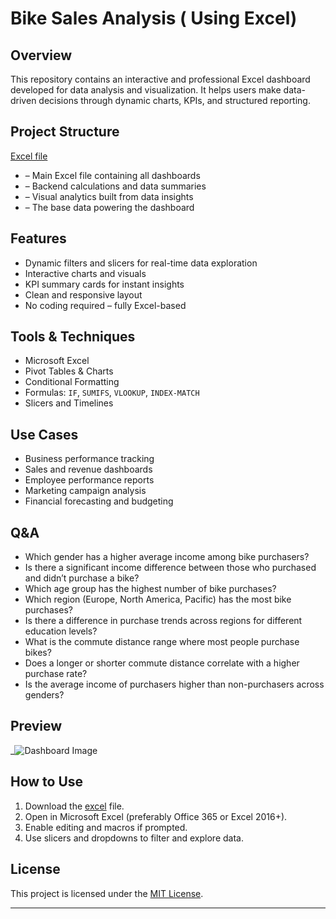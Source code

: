 # Bike Sales Analysis ( Using Excel)

## Overview

This repository contains an interactive and professional Excel dashboard developed for data analysis and visualization. It helps users make data-driven decisions through dynamic charts, KPIs, and structured reporting.

## Project Structure

  [Excel file](https://github.com/RithikaAnalyst/Data-Analysis--Dashboard/blob/main/Bike%20Perchase%20project.xlsx)
-  – Main Excel file containing all dashboards
- – Backend calculations and data summaries
- – Visual analytics built from data insights
- – The base data powering the dashboard

## Features

- Dynamic filters and slicers for real-time data exploration
- Interactive charts and visuals
- KPI summary cards for instant insights
- Clean and responsive layout
- No coding required – fully Excel-based

##  Tools & Techniques

- Microsoft Excel
- Pivot Tables & Charts
- Conditional Formatting
- Formulas: `IF`, `SUMIFS`, `VLOOKUP`, `INDEX-MATCH`
- Slicers and Timelines

##  Use Cases

- Business performance tracking  
- Sales and revenue dashboards  
- Employee performance reports  
- Marketing campaign analysis  
- Financial forecasting and budgeting  

## Q&A
- Which gender has a higher average income among bike purchasers?
- Is there a significant income difference between those who purchased and didn’t purchase a bike?
- Which age group has the highest number of bike purchases?
- Which region (Europe, North America, Pacific) has the most bike purchases?
- Is there a difference in purchase trends across regions for different education levels?
- What is the commute distance range where most people purchase bikes?
- Does a longer or shorter commute distance correlate with a higher purchase rate?
- Is the average income of purchasers higher than non-purchasers across genders?

##  Preview

_![Dashboard Image](https://github.com/user-attachments/assets/c6c05b96-c246-4fbb-a916-b25951f9c52a)


## How to Use

1. Download the  [excel](https://github.com/RithikaAnalyst/Data-Analysis--Dashboard/blob/main/Bike%20Perchase%20project.xlsx) file.
2. Open in Microsoft Excel (preferably Office 365 or Excel 2016+).
3. Enable editing and macros if prompted.
4. Use slicers and dropdowns to filter and explore data.

## License

This project is licensed under the [MIT License](LICENSE).

---


